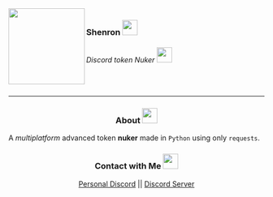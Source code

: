 <img src="https://imgs.search.brave.com/Lx5jH_YkDeGwOtEgVOPotWy5AUTZFinGAnzSuHGcAYM/rs:fit:860:0:0/g:ce/aHR0cHM6Ly9sb2dv/ZG93bmxvYWQub3Jn/L3dwLWNvbnRlbnQv/dXBsb2Fkcy8yMDE5/LzEwL3B5dGhvbi1s/b2dvLnBuZw" align="left" width="150" height="150">
<h3>Shenron <img src="https://cdn.discordapp.com/emojis/1081703197795696711.gif?v=1" width="30"></h3>
<h6>Discord token Nuker <img src="https://cdn.discordapp.com/emojis/1081703069068312606.gif?v=1" width="30"></h6>
<br>
<hr>
<h3 align="center">About <img src="https://cdn.discordapp.com/emojis/1081702984234324008.gif?v=1" width="30"></h3>
<p>A <i>multiplatform</i> advanced token <b>nuker</b> made in <code>Python</code> using only <code>requests</code>.</p>
<h3 align="center">Contact with Me <img src="https://cdn.discordapp.com/emojis/1091519096291590174.gif?v=1" width="30"></h3>
<div align="center">
  <p><a href="https://discord.com/users/969657994608533504">Personal Discord</a> || <a href="https://discord.gg/x9cAxPbgsP">Discord Server</a></p>
</div>
